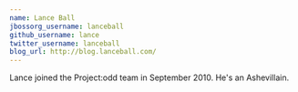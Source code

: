 ```yaml
---
name: Lance Ball
jbossorg_username: lanceball
github_username: lance
twitter_username: lanceball
blog_url: http://blog.lanceball.com/
---
```


Lance joined the Project:odd team in September 2010.  He's an Ashevillain.
